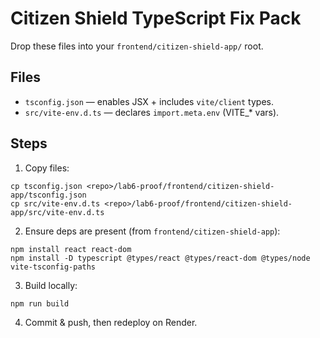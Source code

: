 # Citizen Shield TypeScript Fix Pack

Drop these files into your `frontend/citizen-shield-app/` root.

## Files
- `tsconfig.json` — enables JSX + includes `vite/client` types.
- `src/vite-env.d.ts` — declares `import.meta.env` (VITE_* vars).

## Steps

1) Copy files:
```
cp tsconfig.json <repo>/lab6-proof/frontend/citizen-shield-app/tsconfig.json
cp src/vite-env.d.ts <repo>/lab6-proof/frontend/citizen-shield-app/src/vite-env.d.ts
```

2) Ensure deps are present (from `frontend/citizen-shield-app`):
```
npm install react react-dom
npm install -D typescript @types/react @types/react-dom @types/node vite-tsconfig-paths
```

3) Build locally:
```
npm run build
```

4) Commit & push, then redeploy on Render.

